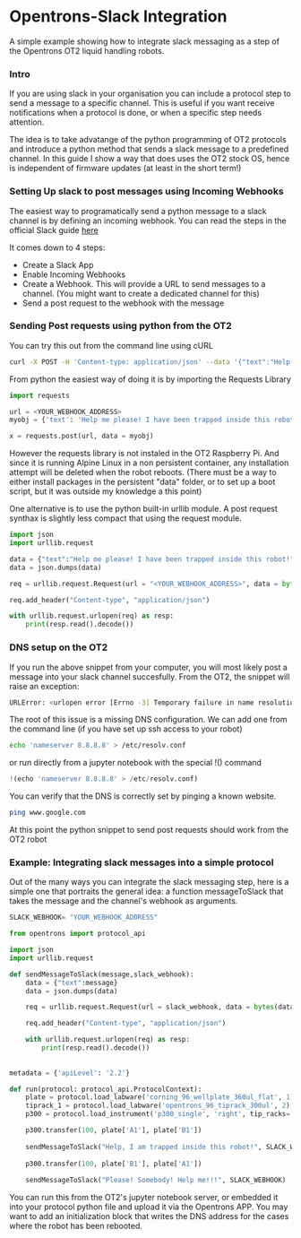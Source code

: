 # Opentrons-Slack Integration
A simple example showing how to integrate slack messaging as a step of the Opentrons OT2 liquid handling robots.


### Intro
If you are using slack in your organisation you can include a protocol step to send a message to a specific channel. This is useful if you want receive notifications when a protocol is done, or when a specific step needs attention. 

The idea is to take advatange of the python programming of OT2 protocols and introduce a python method that sends a slack message to a predefined channel. In this guide I show a way that does uses the OT2 stock OS, hence is independent of firmware updates (at least in the short term!)


### Setting Up slack to post messages using Incoming Webhooks

The easiest way to programatically send a python message to a slack channel is by defining an incoming webhook. You can read the steps in the official Slack guide [here](https://api.slack.com/messaging/webhooks)

It comes down to 4 steps:
* Create a Slack App   
* Enable Incoming Webhooks
* Create a Webhook. This will provide a URL to send messages to a channel. (You might want to create a dedicated channel for this)
* Send a post request to the webhook with the message


### Sending Post requests using python from the OT2

You can try this out from the command line using cURL

```bash
curl -X POST -H 'Content-type: application/json' --data '{"text":"Help me please! I have been trapped inside this robot!"}'  <YOUR_WEBHOOK_ADDRESS>
```

From python the easiest way of doing it is by importing the Requests Library

```python
import requests

url = <YOUR_WEBHOOK_ADDRESS>
myobj = {'text': 'Help me please! I have been trapped inside this robot!'}

x = requests.post(url, data = myobj)
```
However the requests library is not instaled in the OT2 Raspberry Pi. And since it is running Alpine Linux in a non persistent container, any installation attempt will be deleted when the robot reboots. (There must be a way to either install packages in the persistent "data" folder, or to set up a boot script, but it was outside my knowledge a this point)

One alternative is to use the python built-in urllib module. A post request synthax is slightly less compact that using the request module.


```python
import json
import urllib.request

data = {"text":"Help me please! I have been trapped inside this robot!"}
data = json.dumps(data)

req = urllib.request.Request(url = "<YOUR_WEBHOOK_ADDRESS>", data = bytes(data.encode("utf-8")), method = "POST")

req.add_header("Content-type", "application/json")

with urllib.request.urlopen(req) as resp:
    print(resp.read().decode())
```

###  DNS setup on the OT2

If you run the above snippet from your computer, you will most likely post a message into your slack channel succesfully. From the OT2, the snippet will raise an exception:

```bash
URLError: <urlopen error [Errno -3] Temporary failure in name resolution>
```

The root of this issue is a missing DNS configuration.  We can add one from the command line (if you have set up ssh access to your robot)

```bash
echo 'nameserver 8.8.8.8' > /etc/resolv.conf
```

or run directly from a jupyter notebook with the special !() command

```python
!(echo 'nameserver 8.8.8.8' > /etc/resolv.conf)
```
You can verify that the DNS is correctly set by pinging a known website.
```bash
ping www.google.com
```

At this point the python snippet to send post requests should work from the OT2 robot

### Example: Integrating slack messages into a simple protocol

Out of the many ways you can integrate the slack messaging step, here is a simple one that portraits the general idea: a function messageToSlack that takes the message and the channel's webhook as arguments.

```python
SLACK_WEBHOOK= "YOUR_WEBHOOK_ADDRESS"

from opentrons import protocol_api

import json
import urllib.request

def sendMessageToSlack(message,slack_webhook):
    data = {"text":message}
    data = json.dumps(data)

    req = urllib.request.Request(url = slack_webhook, data = bytes(data.encode("utf-8")), method = "POST")

    req.add_header("Content-type", "application/json")

    with urllib.request.urlopen(req) as resp:
        print(resp.read().decode())
        
        
metadata = {'apiLevel': '2.2'}

def run(protocol: protocol_api.ProtocolContext):
    plate = protocol.load_labware('corning_96_wellplate_360ul_flat', 1)
    tiprack_1 = protocol.load_labware('opentrons_96_tiprack_300ul', 2)
    p300 = protocol.load_instrument('p300_single', 'right', tip_racks=[tiprack_1])

    p300.transfer(100, plate['A1'], plate['B1'])
    
    sendMessageToSlack("Help, I am trapped inside this robot!", SLACK_WEBHOOK)
    
    p300.transfer(100, plate['B1'], plate['A1'])
    
    sendMessageToSlack("Please! Somebody! Help me!!!", SLACK_WEBHOOK)
``` 

You can run this from the OT2's jupyter notebook server, or embedded it into your protocol python file and upload it via the Opentrons APP. You may want to add an initialization block that writes the DNS address for the cases where the robot has been rebooted. 

